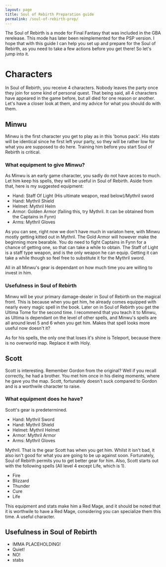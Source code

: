```yaml
---
layout: page
title: Soul of Rebirth Preparation guide
permalink: /soul-of-rebirth-prep/
---
```


The Soul of Rebirth is a mode for Final Fantasy that was included in the GBA rerelease. This mode has later been reimplemented for the PSP version. I hope that with this guide I can help you set up and prepare for the Soul of Rebirth, as you need to take a few actions before you get there! So let's jump into it.

# Characters
In Soul of Rebirth, you receive 4 characters. Nobody leaves the party once they join for some kind of personal quest. That being said, all 4 characters have appeared in the game before, but all died for one reason or another. Let's have a closer look at them, and my advice for what you should do with them.

## Minwu
Minwu is the first character you get to play as in this 'bonus pack'. His stats will be identical since he first left your party, so they will be rather low for what you are supposed to do here. Training him before you start Soul of Rebirth is critical.

### What equipment to give Minwu?
As Minwu is an early game character, you sadly do not have acces to much. Let him keep his spells, they will be useful in Soul of Rebirth. Aside from that, here is my suggested equipment:

* Hand: Staff Of Light (His ultimate weapon, read below)/Mythril sword
* Hand: Mythril Shield
* Helmet: Mythril Helm
* Armor: Golden Armor (failing this, try Mythril. It can be obtained from the Captains in Fynn)
* Arms: Mythril Gloves

As you can see, right now we don't have much in variaton here, with Minwu mostly getting kitted out in Mythril. The Gold Armor will however make the beginning more bearable. You do need to fight Captains in Fynn for a chance of getting one, so that can take a while to obtain. The Staff of Light is a staff type weapon, and is the only weapon he can equip. Getting it can take a while though so feel free to substitute it for the Mythril sword.

All in all Minwu's gear is dependant on how much time you are willing to invest in him.

### Usefulness in Soul of Rebirth
Minwu will be your primary damage-dealer in Soul of Rebirth on the magical front. This is because when you get him, he already comes equipped with nearly every magic spell in the book. Later on in Soul of Rebirth you get the Ultima Tome for the second time. I recommend that you teach it to Minwu, as Ultima is dependant on the level of other spells, and Minwu's spells are all around level 5 and 6 when you get him. Makes that spell looks more useful now doesn't it?

As for his spells, the only one that loses it's shine is Teleport, because there is no overworld map. Replace it with Holy.


## Scott
Scott is interesting. Remember Gordon from the original? Well if you recall correctly, he had a brother. You met him once in his dieing moments, where he gave you the map. Scott, fortunately doesn't suck compared to Gordon and is a worthwile character to raise.

### What equipment does he have?
Scott's gear is predetermined.

* Hand: Mythril Sword
* Hand: Mythril Shield
* Helmet: Mythril Helmet
* Armor: Mythril Armor
* Arms: Mythril Gloves

Mythril. That is the gear Scott has when you get him. Whilst it isn't bad, it also isn't good for what you are going to be up against soon. Fortunately, Soul of Rebirth permits you to get better gear for him. Also, Scott starts out with the following spells (All level 4 except Life, which is 1).

* Fire
* Blizzard
* Thunder
* Cure
* Life

This equipment and stats make him a Red Mage, and it should be noted that it is worthwile to have a Red Mage, considering you can specialize them this time. A useful character.

## Usefulness in Soul of Rebirth
- IMMA PLACEHOLDING!
- Quiet!
- NO!
- stabs
